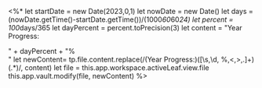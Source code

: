 <%*
	let startDate = new Date(2023,0,1)
	let nowDate = new Date()
	let days = (nowDate.getTime()-startDate.getTime())/(1000*60*60*24)
	let percent = 100*days/365
	let dayPercent = percent.toPrecision(3)
	let content = "Year Progress:<div class='meter'><span style='width:" + dayPercent + "%'>" + dayPercent + "%</span></div>"
	let newContent= tp.file.content.replace(/(Year Progress:)([\s,\d, %,<,>,.]+)(.*)/, content)
	let file = this.app.workspace.activeLeaf.view.file
	this.app.vault.modify(file, newContent)
%>